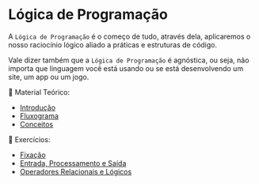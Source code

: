 # Lógica de Programação

A `Lógica de Programação` é o começo de tudo, através dela, aplicaremos o nosso raciocínio lógico aliado a práticas e estruturas de código.

Vale dizer também que a `Lógica de Programação` é agnóstica, ou seja, não importa que linguagem você está usando ou se está desenvolvendo um site, um app ou um jogo.

📖 Material Teórico:
* [Introdução](introducao.md)
* [Fluxograma](fluxograma.md)
* [Conceitos](conceitos.md)

💪 Exercícios:
* [Fixação](exercicios/fixacao.md)
* [Entrada, Processamento e Saída](exercicios/basicos.md)
* [Operadores Relacionais e Lógicos](exercicios/relacionais_logicos.md)

<!-- * [Exercícios sobre Condicionais](0_logica_de_programacao/exercicios/condicionais.md) -->
<!-- * [Exercícios sobre Loops](0_logica_de_programacao/exercicios/loops.md) -->
